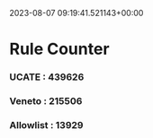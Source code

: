 2023-08-07 09:19:41.521143+00:00
# Rule Counter 
 ### UCATE : 439626

 ### Veneto : 215506

 ### Allowlist : 13929